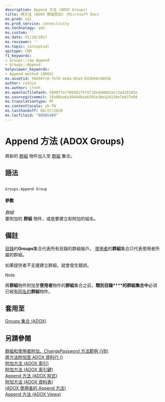 ```yaml
---
description: Append 方法 (ADOX Groups)
title: 將方法 (ADOX 群組附加) |Microsoft Docs
ms.prod: sql
ms.prod_service: connectivity
ms.technology: ado
ms.custom: ''
ms.date: 01/19/2017
ms.reviewer: ''
ms.topic: conceptual
apitype: COM
f1_keywords:
- Groups::raw_Append
- Groups::Append
helpviewer_keywords:
- Append method [ADOX]
ms.assetid: 56b94fc6-7ef0-4e4a-82a3-033b94c46036
author: rothja
ms.author: jroth
ms.openlocfilehash: 5890ffa77884927574f10edeb0d2acc3a428185e
ms.sourcegitcommit: 18a98ea6a30d448aa6195e10ea2413be7e837e94
ms.translationtype: MT
ms.contentlocale: zh-TW
ms.lasthandoff: 08/27/2020
ms.locfileid: "88985489"
---
```

# <a name="append-method-adox-groups"></a>Append 方法 (ADOX Groups)
將新的 [群組](./group-object-adox.md) 物件加入至 [群組](./groups-collection-adox.md) 集合。  
  
## <a name="syntax"></a>語法  
  
```  
  
Groups.Append Group  
```  
  
#### <a name="parameters"></a>參數  
 *群組*  
 要附加的 **群組** 物件，或是要建立和附加的組名。  
  
## <a name="remarks"></a>備註  
 [目錄](./catalog-object-adox.md)的**Groups**集合代表所有目錄的群組帳戶。 [使用者](./user-object-adox.md)的**群組**集合只代表使用者所屬的群組。  
  
 如果提供者不支援建立群組，就會發生錯誤。  
  
> [!NOTE]
>  將**群組**物件附加至**使用者**物件的**群組**集合之前，**類別目錄****的群組集合中**必須已經[有同名的](./name-property-adox.md)**群組**物件。  
  
## <a name="applies-to"></a>套用至  
 [Groups 集合 (ADOX)](./groups-collection-adox.md)  
  
## <a name="see-also"></a>另請參閱  
 [群組和使用者附加、ChangePassword 方法範例 (VB) ](./groups-and-users-append-changepassword-methods-example-vb.md)   
 [將方法附加至 ADOX 資料行 () ](./append-method-adox-columns.md)   
 [附加方法 (ADOX 索引) ](./append-method-adox-indexes.md)   
 [附加方法 (ADOX 索引鍵) ](./append-method-adox-keys.md)   
 [Append 方法 (ADOX 程式) ](./append-method-adox-procedures.md)   
 [附加方法 (ADOX 資料表) ](./append-method-adox-tables.md)   
 [ (ADOX 使用者的 Append 方法) ](./append-method-adox-users.md)   
 [Append 方法 (ADOX Views)](./append-method-adox-views.md)